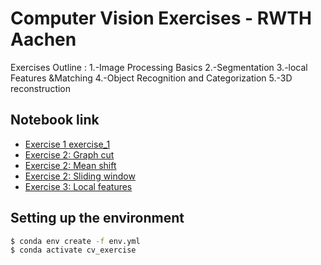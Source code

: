 # Computer Vision Exercises - RWTH Aachen
Exercises Outline :
1.-Image Processing Basics
2.-Segmentation
3.-local Features &Matching 
4.-Object Recognition and Categorization
5.-3D reconstruction

## Notebook link
- [Exercise 1 exercise_1](./Exercise1/exercise_1.ipynb)
- [Exercise 2: Graph cut](./Exercise2/01_graph_cuts.ipynb)
- [Exercise 2: Mean shift](./Exercise2/02_mean_shift.ipynb)
- [Exercise 2: Sliding window](./Exercise2/03_sliding_window_detection.ipynb)
- [Exercise 3: Local features](./Exercise3/local_feature_matching.ipynb)

## Setting up the environment
```bash
$ conda env create -f env.yml
$ conda activate cv_exercise
```
